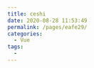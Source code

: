 ```yaml
---
title: ceshi
date: 2020-08-28 11:53:49
permalink: /pages/eafe29/
categories: 
  - Vue
tags: 
  - 
---
```

